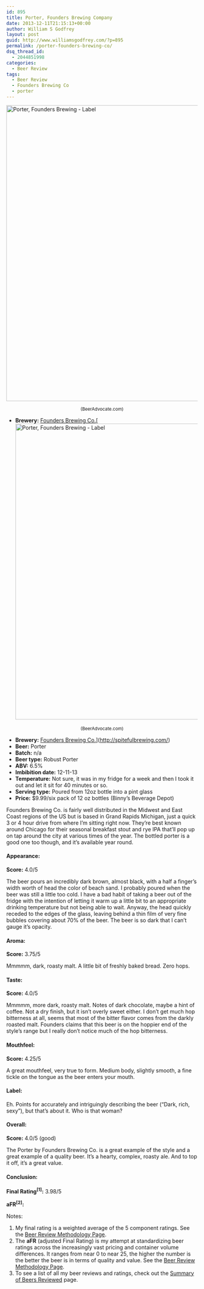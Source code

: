 ```yaml
---
id: 895
title: Porter, Founders Brewing Company
date: 2013-12-11T21:15:13+00:00
author: William S Godfrey
layout: post
guid: http://www.williamsgodfrey.com/?p=895
permalink: /porter-founders-brewing-co/
dsq_thread_id:
  - 2044851998
categories:
  - Beer Review
tags:
  - Beer Review
  - Founders Brewing Co
  - porter
---
```

<img class="aligncenter size-full wp-image-897" alt="Porter, Founders Brewing - Label" src="http://www.williamsgodfrey.com/wp-content/uploads/2013/12/FoundersPorter2.jpg" width="603" height="778" />

<p style="text-align: center;">
  <sup>(BeerAdvocate.com)</sup>
</p>

  * **Brewery:** [Founders Brewing Co.](http://foundersbrewing.com/ "Founders Brewing Co.")[<img class="aligncenter size-full wp-image-897" alt="Porter, Founders Brewing - Label" src="http://www.williamsgodfrey.com/wp-content/uploads/2013/12/FoundersPorter2.jpg" width="603" height="778" />

<p style="text-align: center;">
  <sup>(BeerAdvocate.com)</sup>
</p>

  * **Brewery:** [Founders Brewing Co.](http://foundersbrewing.com/ "Founders Brewing Co.")](http://spitefulbrewing.com/) 
  * **Beer:** Porter
  * **Batch:** n/a
  * **Beer type:** Robust Porter
  * **ABV:** 6.5%
  * **Imbibition date:** 12-11-13
  * **Temperature:** Not sure, it was in my fridge for a week and then I took it out and let it sit for 40 minutes or so.
  * **Serving type:** Poured from 12oz bottle into a pint glass
  * **Price:** $9.99/six pack of 12 oz bottles (Binny&#8217;s Beverage Depot)

Founders Brewing Co. is fairly well distributed in the Midwest and East Coast regions of the US but is based in Grand Rapids Michigan, just a quick 3 or 4 hour drive from where I&#8217;m sitting right now. They&#8217;re best known around Chicago for their seasonal breakfast stout and rye IPA that&#8217;ll pop up on tap around the city at various times of the year. The bottled porter is a good one too though, and it&#8217;s available year round.
  
<!--more-->

#### <span style="font-size: 1em;">Appearance:</span>

**Score:** 4.0/5

The beer pours an incredibly dark brown, almost black, with a half a finger&#8217;s width worth of head the color of beach sand. I probably poured when the beer was still a little too cold. I have a bad habit of taking a beer out of the fridge with the intention of letting it warm up a little bit to an appropriate drinking temperature but not being able to wait. Anyway, the head quickly receded to the edges of the glass, leaving behind a thin film of very fine bubbles covering about 70% of the beer. The beer is so dark that I can&#8217;t gauge it&#8217;s opacity.

#### Aroma:

**Score:** 3.75/5

Mmmmm, dark, roasty malt. A little bit of freshly baked bread. Zero hops.

#### Taste:

**Score:** 4.0/5

Mmmmm, more dark, roasty malt. Notes of dark chocolate, maybe a hint of coffee. Not a dry finish, but it isn&#8217;t overly sweet either. I don&#8217;t get much hop bitterness at all, seems that most of the bitter flavor comes from the darkly roasted malt. Founders claims that this beer is on the hoppier end of the style&#8217;s range but I really don&#8217;t notice much of the hop bitterness.

#### Mouthfeel:

**Score:** 4.25/5

A great mouthfeel, very true to form. Medium body, slightly smooth, a fine tickle on the tongue as the beer enters your mouth.

#### Label:

Eh. Points for accurately and intriguingly describing the beer (&#8220;Dark, rich, sexy&#8221;), but that&#8217;s about it. Who is that woman?

#### Overall:

**Score:** 4.0/5 (good)

The Porter by Founders Brewing Co. is a great example of the style and a great example of a quality beer. It&#8217;s a hearty, complex, roasty ale. And to top it off, it&#8217;s a great value.

#### Conclusion:

**Final Rating<sup>[1]</sup>:** 3.98/5

**aFR<sup>[2]</sup>:** 

Notes:

  1. My final rating is a weighted average of the 5 component ratings. See the [Beer Review Methodology Page](http://www.williamsgodfrey.com/beer-review-methodology/ "Beer Review Methodology").
  2. The **aFR** (adjusted Final Rating) is my attempt at standardizing beer ratings across the increasingly vast pricing and container volume differences. It ranges from near 0 to near 25, the higher the number is the better the beer is in terms of quality and value. See the [Beer Review Methodology Page](http://www.williamsgodfrey.com/beer-review-methodology/ "Beer Review Methodology").
  3. To see a list of all my beer reviews and ratings, check out the [Summary of Beers Reviewed](http://www.williamsgodfrey.com/summary-beers-reviewed-scores/ "All reviewed beers and their ratings") page.

<a name="respond"></a>